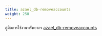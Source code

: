 ```yaml
---
title: azael_db-removeaccounts
weight: 250
---
```


คู่มือการใช้งานทรัพยากร [azael_db-removeaccounts][azael_db-removeaccounts]

[azael_db-removeaccounts]: https://fivem.azael.dev/digishop/azael-db-removeaccounts
